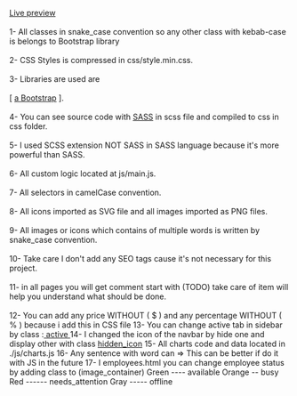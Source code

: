 [Live preview](https://mohamed-ahmed10.github.io/boost_community)<br /><br />
1- All classes in snake_case convention so any other class with kebab-case is belongs to Bootstrap library <br /><br />
2- CSS Styles is compressed in css/style.min.css.<br /><br />
3- Libraries are used are <br /><br />
[ [a Bootstrap](https://getbootstrap.com)
].<br /><br />
4- You can see source code with [SASS](https://sass-lang.com) in scss file and compiled to css in css folder.<br /><br />
5- I used SCSS extension NOT SASS in SASS language because it's more powerful than SASS.<br /><br />
6- All custom logic located at js/main.js.<br /><br />
7- All selectors in camelCase convention.<br /><br />
8- All icons imported as SVG file and all images imported as PNG files.<br /><br />
9- All images or icons which contains of multiple words is written by snake_case convention.<br /><br />
10- Take care I don't add any SEO tags cause it's not necessary for this project.<br /><br />
11- in all pages you will get comment start with (TODO) take care of item will help you understand what should be done.<br /><br />
12- You can add any price WITHOUT ( $ ) and any percentage WITHOUT ( % ) because i add this in CSS file
13- You can change active tab in sidebar by class :<u> active </u>
14- I changed the icon of the navbar by hide one and display other with class <u>hidden_icon</u>
15- All charts code and data located in ./js/charts.js
16- Any sentence with word can => This can be better if do it with JS in the future
17- I employees.html you can change employee status by adding class to (image_container)
Green ---- available
Orange -- busy
Red ------ needs_attention
Gray ----- offline
